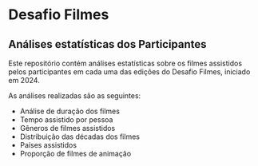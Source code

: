 # Desafio Filmes
## Análises estatísticas dos Participantes

Este repositório contém análises estatísticas sobre os filmes assistidos pelos participantes em cada uma das edições do Desafio Filmes, iniciado em 2024.

As análises realizadas são as seguintes:

- Análise de duração dos filmes
- Tempo assistido por pessoa
- Gêneros de filmes assistidos
- Distribuição das décadas dos filmes
- Países assistidos
- Proporção de filmes de animação
